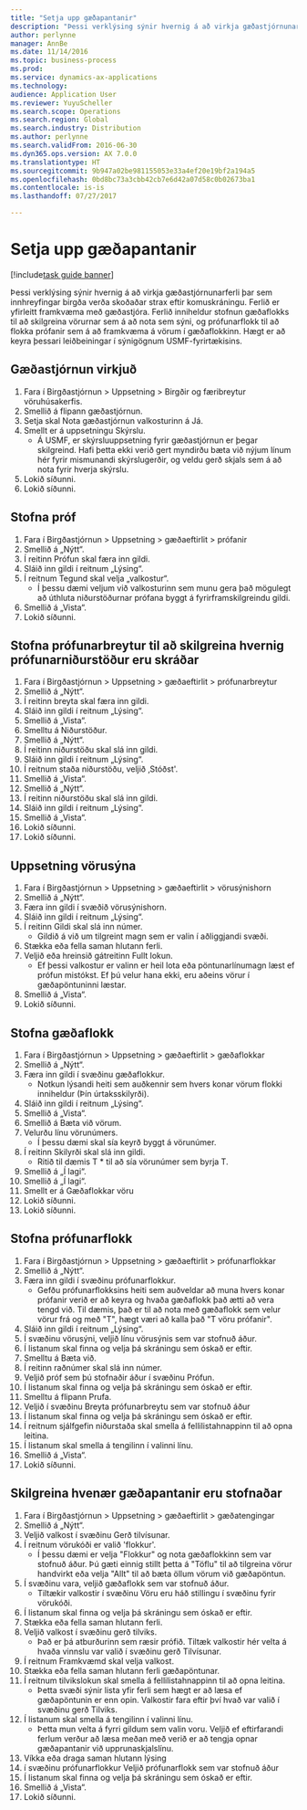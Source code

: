 ```yaml
---
title: "Setja upp gæðapantanir"
description: "Þessi verklýsing sýnir hvernig á að virkja gæðastjórnunarferli þar sem innhreyfingar birgða verða skoðaðar strax eftir komuskráningu."
author: perlynne
manager: AnnBe
ms.date: 11/14/2016
ms.topic: business-process
ms.prod: 
ms.service: dynamics-ax-applications
ms.technology: 
audience: Application User
ms.reviewer: YuyuScheller
ms.search.scope: Operations
ms.search.region: Global
ms.search.industry: Distribution
ms.author: perlynne
ms.search.validFrom: 2016-06-30
ms.dyn365.ops.version: AX 7.0.0
ms.translationtype: HT
ms.sourcegitcommit: 9b947a02be981155053e33a4ef20e19bf2a194a5
ms.openlocfilehash: 0bd8bc73a3cbb42cb7e6d42a07d58c0b02673ba1
ms.contentlocale: is-is
ms.lasthandoff: 07/27/2017

---
```

# <a name="set-up-quality-orders"></a>Setja upp gæðapantanir

[!include[task guide banner](../../includes/task-guide-banner.md)]

Þessi verklýsing sýnir hvernig á að virkja gæðastjórnunarferli þar sem innhreyfingar birgða verða skoðaðar strax eftir komuskráningu. Ferlið er yfirleitt framkvæma með gæðastjóra. Ferlið inniheldur stofnun gæðaflokks til að skilgreina vörurnar sem á að nota sem sýni, og prófunarflokk til að flokka prófanir sem á að framkvæma á vörum í gæðaflokkinn. Hægt er að keyra þessari leiðbeiningar í sýnigögnum USMF-fyrirtækisins.


## <a name="enable-quality-management"></a>Gæðastjórnun virkjuð
1. Fara í Birgðastjórnun > Uppsetning > Birgðir og færibreytur vöruhúsakerfis.
2. Smellið á flipann gæðastjórnun.
3. Setja skal Nota gæðastjórnun valkosturinn á Já.
4. Smellt er á uppsetningu Skýrslu.
    * Á USMF, er skýrsluuppsetning fyrir gæðastjórnun er þegar skilgreind. Hafi þetta ekki verið gert myndirðu bæta við nýjum línum hér fyrir mismunandi skýrslugerðir, og veldu gerð skjals sem á að nota fyrir hverja skýrslu.  
5. Lokið síðunni.
6. Lokið síðunni.

## <a name="create-a-test"></a>Stofna próf
1. Fara í Birgðastjórnun > Uppsetning > gæðaeftirlit > prófanir
2. Smellið á „Nýtt“.
3. Í reitinn Prófun skal færa inn gildi.
4. Sláið inn gildi í reitnum „Lýsing“.
5. Í reitnum Tegund skal velja „valkostur“.
    * Í þessu dæmi veljum við valkosturinn sem munu gera það mögulegt að úthluta niðurstöðurnar prófana byggt á fyrirframskilgreindu gildi.  
6. Smellið á „Vista“.
7. Lokið síðunni.

## <a name="create-test-variables-to-define-the-way-test-results-are-recorded"></a>Stofna prófunarbreytur til að skilgreina hvernig prófunarniðurstöður eru skráðar
1. Fara í Birgðastjórnun > Uppsetning > gæðaeftirlit >  prófunarbreytur
2. Smellið á „Nýtt“.
3. Í reitinn breyta skal færa inn gildi.
4. Sláið inn gildi í reitnum „Lýsing“.
5. Smellið á „Vista“.
6. Smelltu á Niðurstöður.
7. Smellið á „Nýtt“.
8. Í reitinn niðurstöðu skal slá inn gildi.
9. Sláið inn gildi í reitnum „Lýsing“.
10. Í reitnum staða niðurstöðu, veljið ‚Stóðst'.
11. Smellið á „Vista“.
12. Smellið á „Nýtt“.
13. Í reitinn niðurstöðu skal slá inn gildi.
14. Sláið inn gildi í reitnum „Lýsing“.
15. Smellið á „Vista“.
16. Lokið síðunni.
17. Lokið síðunni.

## <a name="set-up-item-sampling"></a>Uppsetning vörusýna
1. Fara í Birgðastjórnun > Uppsetning > gæðaeftirlit >  vörusýnishorn
2. Smellið á „Nýtt“.
3. Færa inn gildi í svæðið vörusýnishorn.
4. Sláið inn gildi í reitnum „Lýsing“.
5. Í reitinn Gildi skal slá inn númer.
    * Gildið á við um tilgreint magn sem er valin í aðliggjandi svæði.  
6. Stækka eða fella saman hlutann ferli.
7. Veljið eða hreinsið gátreitinn  Fullt lokun.
    * Ef þessi valkostur er valinn er heil lota eða pöntunarlínumagn læst ef prófun mistókst. Ef þú velur hana ekki, eru aðeins vörur í gæðapöntuninni læstar.  
8. Smellið á „Vista“.
9. Lokið síðunni.

## <a name="create-a-quality-group"></a>Stofna gæðaflokk
1. Fara í Birgðastjórnun > Uppsetning > gæðaeftirlit > gæðaflokkar
2. Smellið á „Nýtt“.
3. Færa inn gildi í svæðinu gæðaflokkur.
    * Notkun lýsandi heiti sem auðkennir sem hvers konar vörum flokki inniheldur (Þín úrtaksskilyrði).  
4. Sláið inn gildi í reitnum „Lýsing“.
5. Smellið á „Vista“.
6. Smellið á Bæta við vörum.
7. Velurðu línu vörunúmers.
    * Í þessu dæmi skal sía keyrð byggt á vörunúmer.  
8. Í reitinn Skilyrði skal slá inn gildi.
    * Ritið til dæmis T * til að sía vörunúmer sem byrja T.  
9. Smellið á „Í lagi“.
10. Smellið á „Í lagi“.
11. Smellt er á Gæðaflokkar vöru
12. Lokið síðunni.
13. Lokið síðunni.

## <a name="create-a-test-group"></a>Stofna prófunarflokk
1. Fara í Birgðastjórnun > Uppsetning > gæðaeftirlit > prófunarflokkar
2. Smellið á „Nýtt“.
3. Færa inn gildi í svæðinu prófunarflokkur.
    * Gefðu prófunarflokksins heiti sem auðveldar að muna hvers konar prófanir verið er að keyra og hvaða gæðaflokk það ætti að vera tengd við. Til dæmis, það er til að nota með gæðaflokk sem velur vörur frá og með "T", hægt væri að kalla það "T vöru prófanir".  
4. Sláið inn gildi í reitnum „Lýsing“.
5. Í svæðinu vörusýni, veljið línu vörusýnis sem var stofnuð áður.
6. Í listanum skal finna og velja þá skráningu sem óskað er eftir.
7. Smelltu á Bæta við.
8. Í reitinn raðnúmer skal slá inn númer.
9. Veljið próf sem þú stofnaðir áður í svæðinu Prófun.
10. Í listanum skal finna og velja þá skráningu sem óskað er eftir.
11. Smelltu á flipann Prufa.
12. Veljið í svæðinu Breyta prófunarbreytu sem var stofnuð áður 
13. Í listanum skal finna og velja þá skráningu sem óskað er eftir.
14. Í reitnum sjálfgefin niðurstaða skal smella á fellilistahnappinn til að opna leitina.
15. Í listanum skal smella á tengilinn í valinni línu.
16. Smellið á „Vista“.
17. Lokið síðunni.

## <a name="define-when-quality-orders-will-be-created"></a>Skilgreina hvenær gæðapantanir eru stofnaðar
1. Fara í Birgðastjórnun > Uppsetning > gæðaeftirlit >  gæðatengingar
2. Smellið á „Nýtt“.
3. Veljið valkost í svæðinu Gerð tilvísunar.
4. Í reitnum vörukóði er valið 'flokkur'.
    * Í þessu dæmi er velja "Flokkur" og nota gæðaflokkinn sem var stofnuð áður. Þú gæti einnig stillt þetta á "Töflu" til að tilgreina vörur handvirkt eða velja "Allt" til að bæta öllum vörum við gæðapöntun.  
5. Í svæðinu vara, veljið gæðaflokk sem var stofnuð áður.
    * Tiltækir valkostir í svæðinu Vöru eru háð stillingu í svæðinu fyrir vörukóði.  
6. Í listanum skal finna og velja þá skráningu sem óskað er eftir.
7. Stækka eða fella saman hlutann ferli.
8. Veljið valkost í svæðinu gerð tilviks.
    * Það er þá atburðurinn sem ræsir prófið. Tiltæk valkostir hér velta á hvaða vinnslu var valið í svæðinu gerð Tilvísunar.  
9. Í reitnum Framkvæmd skal velja valkost.
10. Stækka eða fella saman hlutann ferli gæðapöntunar.
11. Í reitnum tilvikslokun skal smella á fellilistahnappinn til að opna leitina.
    * Þetta svæði sýnir lista yfir ferli sem hægt er að læsa ef gæðapöntunin er enn opin. Valkostir fara eftir því hvað var valið í svæðinu gerð Tilviks.  
12. Í listanum skal smella á tengilinn í valinni línu.
    * Þetta mun velta á fyrri gildum sem valin voru. Veljið ef eftirfarandi ferlum verður að læsa meðan með verið er að tengja opnar gæðapantanir við upprunaskjalslínu.  
13. Víkka eða draga saman  hlutann lýsing
14. í svæðinu prófunarflokkur Veljið prófunarflokk sem var stofnuð áður 
15. Í listanum skal finna og velja þá skráningu sem óskað er eftir.
16. Smellið á „Vista“.
17. Lokið síðunni.

